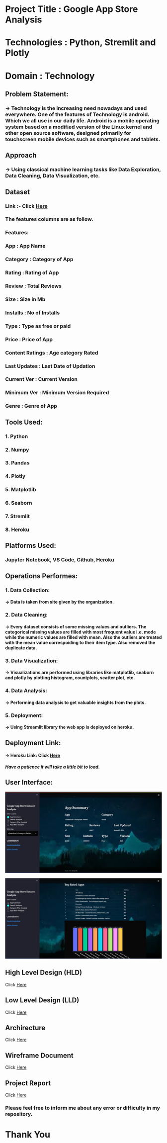 # Project Title : Google App Store Analysis
# Technologies : Python, Stremlit and Plotly
# Domain : Technology

## Problem Statement:
### -> Technology is the increasing need nowadays and used everywhere. One of the features of Technology is android. Which we all use in our daily life. Android is a mobile operating system based on a modified version of the Linux kernel and other open source software, designed primarily for touchscreen mobile devices such as smartphones and tablets.

## Approach
### -> Using classical machine learning tasks like Data Exploration, Data Cleaning, Data Visualization, etc.

## Dataset
### Link :- Click [Here](https://drive.google.com/drive/folders/1FkmFVL8wlJmQWP1z52TD8PlhOJhitTyI)
### The features columns are as follow.

### Features:
### App : App Name
### Category : Category of App
### Rating : Rating of App
### Review : Total Reviews 
### Size : Size in Mb
### Installs : No of Installs
### Type : Type as free or paid
### Price : Price of App
### Content Ratings : Age category Rated
### Last Updates : Last Date of Updation
### Current Ver : Current Version 
### Minimum Ver : Minimum Version Required
### Genre : Genre of App





## Tools Used:
### 1. Python 
### 2. Numpy 
### 3. Pandas
### 4. Plotly
### 5. Matplotlib
### 6. Seaborn 
### 7. Stremlit
### 8. Heroku




## Platforms Used:
### Jupyter Notebook, VS Code, Github, Heroku 




## Operations Performes:
### 1. Data Collection: 
#### -> Data is taken from site given by the organization.
### 2. Data Cleaning:
#### -> Every dataset consists of some missing values and outliers. The categorical missing values are filled with most frequent value i.e. mode while the numeric values are filled with mean. Also the outliers are treated with the mean value correspoiding to their item type. Also removed the duplicate data.
### 3. Data Visualization: 
#### -> Visualizations are performed using libraries like matplotlib, seaborn and plotly by plotting histogram, countplots, scatter plot, etc.
### 4. Data Analysis: 
#### -> Performing data analysis to get valuable insights from the plots.
### 5. Deployment:
#### -> Using Streamlit library the web app is deployed on heroku.



## Deployment Link:
#### -> Heroku Link: Click [Here](https://google-apps-store-analysis.herokuapp.com/)
##### Have a patience it will take a little bit to load.



## User Interface:
![](https://github.com/adityanaranje/Google-App-Store-Analysis-Ineuron-Internship/blob/main/img1.jpg)

![](https://github.com/adityanaranje/Google-App-Store-Analysis-Ineuron-Internship/blob/main/img2.jpg)


## High Level Design (HLD)
Click [Here](https://drive.google.com/file/d/1snFynsnWEUdZ_hzIihjVHBLdJltwySIO/view?usp=sharing)


## Low Level Design (LLD)
Click [Here](https://drive.google.com/file/d/1hXTEx8qDbEhZrPgSrriw0vCy7Kyufv8K/view?usp=sharing)


## Archirecture
Click [Here](https://drive.google.com/file/d/1Yt3Hq3KpGyK2451BBk-37aogdDtjG0_c/view?usp=sharing)


## Wireframe Document
Click [Here](https://drive.google.com/file/d/1r6GIrK0vugf5vB01GrbL7B5OpUQsP5E4/view?usp=sharing)


## Project Report
Click [Here](https://docs.google.com/presentation/d/1IIYDMziCW0e68DOFfOlYga23AtaAe3FF/edit?usp=sharing&ouid=107047844624939518429&rtpof=true&sd=true)

### Please feel free to inform me about any error or difficulty in my repository.
# Thank You
